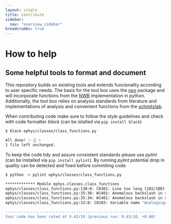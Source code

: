 ```yaml
---
layout: single
title: Contribute
sidebar:
  nav: "overview_sidebar"
breadcrumbs: true
---
```


# How to help

## Some helpful tools to format and document

This repository builds on existing tools and extends funcionality according to user specific needs.
The basis for the tool box uses the [*neo*](https://github.com/NeuralEnsemble/python-neo) package and will incorporate functions from the [NWB](https://github.com/NeurodataWithoutBorders/pynwb) implementation in python.
Additionally, the tool box relies on analysis standards from literature and implementations of analysis and convenient functions from the [schmitzlab](https://github.com/Schmitz-lab).

When contributing code make sure to follow the style guidelines and check with code formatter *black* (can be istalled via `pip install black`)

```bash
$ black ephys/classes/class_functions.py 

All done! ✨ 🍰 ✨
1 file left unchanged.
```

To keep the code tidy and assure consistent standards please use *pylint* (can be installed via `pip install pylint`). By running *pylint* potential drop in quality can be detected and fixed before commiting code.

```bash
$ python -m pylint ephys/classes/class_functions.py 

************* Module ephys.classes.class_functions
ephys/classes/class_functions.py:130:0: C0301: Line too long (102/100) (line-too-long)
ephys/classes/class_functions.py:35:30: W1401: Anomalous backslash in string: '\('. String constant might be missing an r prefix. (anomalous-backslash-in-string)
ephys/classes/class_functions.py:35:34: W1401: Anomalous backslash in string: '\)'. String constant might be missing an r prefix. (anomalous-backslash-in-string)
ephys/classes/class_functions.py:33:8: C0103: Variable name "Analogsignals" doesn't conform to snake_case naming style (invalid-name)

------------------------------------------------------------------
Your code has been rated at 9.43/10 (previous run: 9.43/10, +0.00)
```
